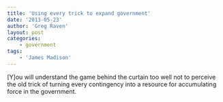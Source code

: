 ```yaml
---
title: 'Using every trick to expand government'
date: '2013-05-23'
author: 'Greg Raven'
layout: post
categories:
    - government
tags:
    - 'James Madison'
---
```


\[Y\]ou will understand the game behind the curtain too well not to perceive the old trick of turning every contingency into a resource for accumulating force in the government.